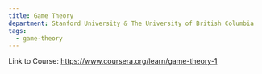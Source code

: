 ```yaml
---
title: Game Theory
department: Stanford University & The University of British Columbia
tags:
  - game-theory
---
```

Link to Course: https://www.coursera.org/learn/game-theory-1